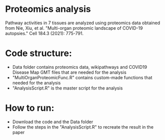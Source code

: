 # Proteomics analysis
Pathway activities in 7 tissues are analyzed using proteomics data obtained from Nie, Xiu, et al. "Multi-organ proteomic landscape of COVID-19 autopsies." Cell 184.3 (2021): 775-791.

# Code structure:
- Data folder contains proteomics data, wikipathways and COVID19 Disease Map GMT files that are needed for the analysis
- "MultiOrganProteomicFunc.R" contains custom-made functions that needed for the analysis
- "AnalysisScript.R" is the master script for the analysis

# How to run: 
- Download the code and the Data folder
- Follow the steps in the "AnalysisScript.R" to recreate the result in the paper
